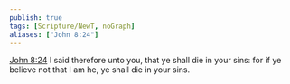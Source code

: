 ```yaml
---
publish: true
tags: [Scripture/NewT, noGraph]
aliases: ["John 8:24"]
---
```

[John 8:24](https://churchofjesuschrist.org/study/scriptures/nt/john/8?lang=eng&id=p24#p24) I said therefore unto you, that ye shall die in your sins: for if ye believe not that I am he, ye shall die in your sins.
